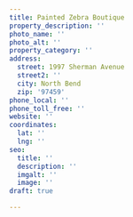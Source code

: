 ```yaml
---
title: Painted Zebra Boutique
property_description: ''
photo_name: ''
photo_alt: ''
property_category: ''
address:
  street: 1997 Sherman Avenue
  street2: ''
  city: North Bend
  zip: '97459'
phone_local: ''
phone_toll_free: ''
website: ''
coordinates:
  lat: ''
  lng: ''
seo:
  title: ''
  description: ''
  imgalt: ''
  image: ''
draft: true

---
```

